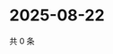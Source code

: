 # 2025-08-22

共 0 条

<!-- BEGIN ZHIHUQUESTIONS -->
<!-- 最后更新时间 Fri Aug 22 2025 02:16:32 GMT+0800 (China Standard Time) -->

<!-- END ZHIHUQUESTIONS -->
